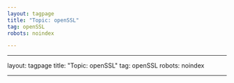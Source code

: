 ```yaml
---
layout: tagpage
title: "Topic: openSSL"
tag: openSSL
robots: noindex

---
```

---
layout: tagpage
title: "Topic: openSSL"
tag: openSSL
robots: noindex

---
